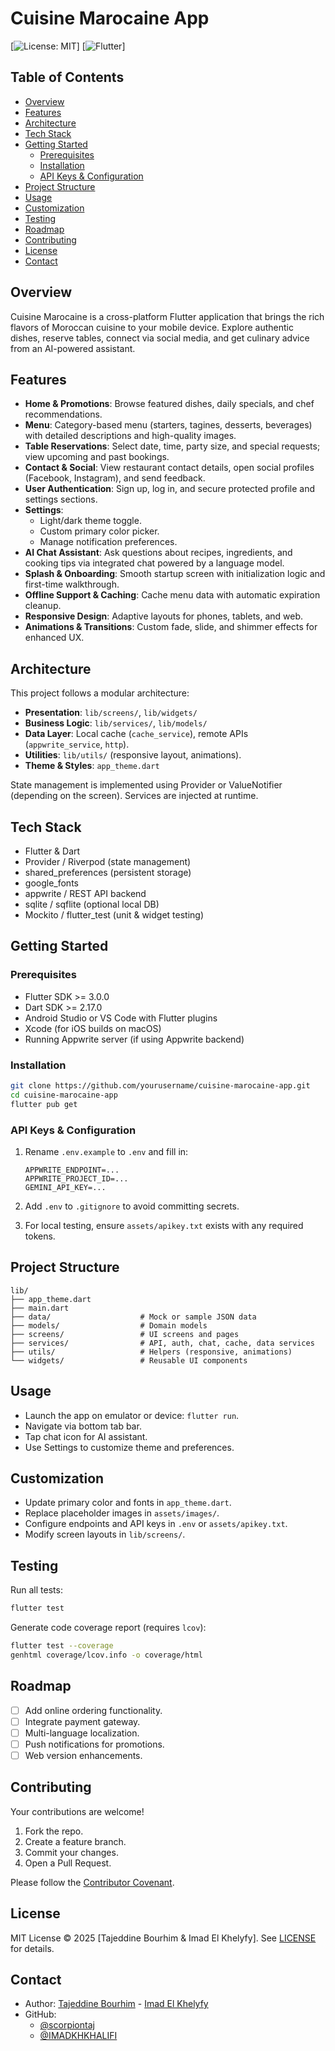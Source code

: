 # Cuisine Marocaine App

[![License: MIT](https://img.shields.io/badge/License-MIT-purple.svg)] [![Flutter](https://img.shields.io/badge/Flutter-3.0-blue)]

## Table of Contents

- [Overview](#overview)
- [Features](#features)
- [Architecture](#architecture)
- [Tech Stack](#tech-stack)
- [Getting Started](#getting-started)
  - [Prerequisites](#prerequisites)
  - [Installation](#installation)
  - [API Keys & Configuration](#api-keys--configuration)
- [Project Structure](#project-structure)
- [Usage](#usage)
- [Customization](#customization)
- [Testing](#testing)
- [Roadmap](#roadmap)
- [Contributing](#contributing)
- [License](#license)
- [Contact](#contact)

## Overview

Cuisine Marocaine is a cross-platform Flutter application that brings the rich flavors of Moroccan cuisine to your mobile device. Explore authentic dishes, reserve tables, connect via social media, and get culinary advice from an AI-powered assistant.

## Features

- **Home & Promotions**: Browse featured dishes, daily specials, and chef recommendations.
- **Menu**: Category-based menu (starters, tagines, desserts, beverages) with detailed descriptions and high-quality images.
- **Table Reservations**: Select date, time, party size, and special requests; view upcoming and past bookings.
- **Contact & Social**: View restaurant contact details, open social profiles (Facebook, Instagram), and send feedback.
- **User Authentication**: Sign up, log in, and secure protected profile and settings sections.
- **Settings**:
  - Light/dark theme toggle.
  - Custom primary color picker.
  - Manage notification preferences.
- **AI Chat Assistant**: Ask questions about recipes, ingredients, and cooking tips via integrated chat powered by a language model.
- **Splash & Onboarding**: Smooth startup screen with initialization logic and first-time walkthrough.
- **Offline Support & Caching**: Cache menu data with automatic expiration cleanup.
- **Responsive Design**: Adaptive layouts for phones, tablets, and web.
- **Animations & Transitions**: Custom fade, slide, and shimmer effects for enhanced UX.

## Architecture

This project follows a modular architecture:

- **Presentation**: `lib/screens/`, `lib/widgets/`
- **Business Logic**: `lib/services/`, `lib/models/`
- **Data Layer**: Local cache (`cache_service`), remote APIs (`appwrite_service`, `http`).
- **Utilities**: `lib/utils/` (responsive layout, animations).
- **Theme & Styles**: `app_theme.dart`

State management is implemented using Provider or ValueNotifier (depending on the screen). Services are injected at runtime.


## Tech Stack

- Flutter & Dart
- Provider / Riverpod (state management)
- shared_preferences (persistent storage)
- google_fonts
- appwrite / REST API backend
- sqlite / sqflite (optional local DB)
- Mockito / flutter_test (unit & widget testing)

## Getting Started

### Prerequisites

- Flutter SDK >= 3.0.0
- Dart SDK >= 2.17.0
- Android Studio or VS Code with Flutter plugins
- Xcode (for iOS builds on macOS)
- Running Appwrite server (if using Appwrite backend)

### Installation

```bash
git clone https://github.com/yourusername/cuisine-marocaine-app.git
cd cuisine-marocaine-app
flutter pub get
```

### API Keys & Configuration

1. Rename `.env.example` to `.env` and fill in:
   ```
   APPWRITE_ENDPOINT=...
   APPWRITE_PROJECT_ID=...
   GEMINI_API_KEY=...
   ```
2. Add `.env` to `.gitignore` to avoid committing secrets.

3. For local testing, ensure `assets/apikey.txt` exists with any required tokens.

## Project Structure

```
lib/
├── app_theme.dart
├── main.dart
├── data/                    # Mock or sample JSON data
├── models/                  # Domain models
├── screens/                 # UI screens and pages
├── services/                # API, auth, chat, cache, data services
├── utils/                   # Helpers (responsive, animations)
└── widgets/                 # Reusable UI components
```

## Usage

- Launch the app on emulator or device: `flutter run`.
- Navigate via bottom tab bar.
- Tap chat icon for AI assistant.
- Use Settings to customize theme and preferences.

## Customization

- Update primary color and fonts in `app_theme.dart`.
- Replace placeholder images in `assets/images/`.
- Configure endpoints and API keys in `.env` or `assets/apikey.txt`.
- Modify screen layouts in `lib/screens/`.

## Testing

Run all tests:

```bash
flutter test
```

Generate code coverage report (requires `lcov`):

```bash
flutter test --coverage
genhtml coverage/lcov.info -o coverage/html
```

## Roadmap

- [ ] Add online ordering functionality.
- [ ] Integrate payment gateway.
- [ ] Multi-language localization.
- [ ] Push notifications for promotions.
- [ ] Web version enhancements.

## Contributing

Your contributions are welcome!  
1. Fork the repo.  
2. Create a feature branch.  
3. Commit your changes.  
4. Open a Pull Request.

Please follow the [Contributor Covenant](CODE_OF_CONDUCT.md).

## License

MIT License © 2025 [Tajeddine Bourhim & Imad El Khelyfy]. See [LICENSE](LICENSE) for details.

## Contact

- Author: [Tajeddine Bourhim](mailto:bourhimtajeddine@gmail.com) - [Imad El Khelyfy](mailto:imadelkhelyfy@gmail.com)  
- GitHub: 
  - [@scorpiontaj](https://github.com/scorpiontaj)
  - [@IMADKHKHALIFI](https://github.com/IMADKHKHALIFI)
